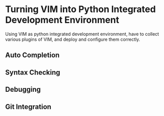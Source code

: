 # Turning VIM into Python Integrated Development Environment

Using VIM as python integrated development environment, have to collect various plugins of VIM, and deploy and configure them correctly.

## Auto Completion

## Syntax Checking

## Debugging

## Git Integration

